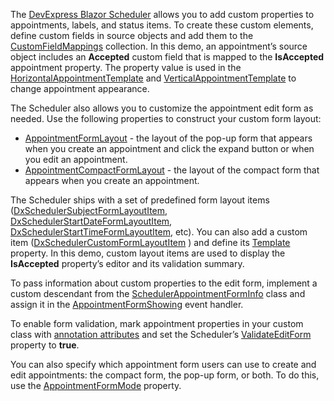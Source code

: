The [DevExpress Blazor Scheduler](https://docs.devexpress.com/Blazor/DevExpress.Blazor.DxScheduler) allows you to add custom properties to appointments, labels, and status items. To create these custom elements, define custom fields in source objects and add them to the [CustomFieldMappings](https://docs.devexpress.com/Blazor/DevExpress.Blazor.Base.DxSchedulerMappingsBase.CustomFieldMappings) collection. In this demo, an appointment’s source object includes an **Accepted** custom field that is mapped to the **IsAccepted** appointment property. The property value is used in the [HorizontalAppointmentTemplate](https://docs.devexpress.com/Blazor/DevExpress.Blazor.Base.DxSchedulerDayViewBase.HorizontalAppointmentTemplate) and [VerticalAppointmentTemplate](https://docs.devexpress.com/Blazor/DevExpress.Blazor.Base.DxSchedulerDayViewBase.VerticalAppointmentTemplate) to change appointment appearance.

The Scheduler also allows you to customize the appointment edit form as needed. Use the following properties to construct your custom form layout:

*   [AppointmentFormLayout](https://docs.devexpress.com/Blazor/DevExpress.Blazor.DxScheduler.AppointmentFormLayout) - the layout of the pop-up form that appears when you create an appointment and click the expand button or when you edit an appointment.
*   [AppointmentCompactFormLayout](https://docs.devexpress.com/Blazor/DevExpress.Blazor.DxScheduler.AppointmentCompactFormLayout) - the layout of the compact form that appears when you create an appointment.

The Scheduler ships with a set of predefined form layout items ([DxSchedulerSubjectFormLayoutItem](https://docs.devexpress.com/Blazor/DevExpress.Blazor.DxSchedulerSubjectFormLayoutItem), [DxSchedulerStartDateFormLayoutItem](https://docs.devexpress.com/Blazor/DevExpress.Blazor.DxSchedulerStartDateFormLayoutItem), [DxSchedulerStartTimeFormLayoutItem](https://docs.devexpress.com/Blazor/DevExpress.Blazor.DxSchedulerStartTimeFormLayoutItem), etc). You can also add a custom item ([DxSchedulerCustomFormLayoutItem](https://docs.devexpress.com/Blazor/DevExpress.Blazor.DxSchedulerCustomFormLayoutItem) ) and define its [Template](https://docs.devexpress.com/Blazor/DevExpress.Blazor.DxSchedulerCustomFormLayoutItem.Template) property. In this demo, custom layout items are used to display the **IsAccepted** property’s editor and its validation summary.

To pass information about custom properties to the edit form, implement a custom descendant from the [SchedulerAppointmentFormInfo](https://docs.devexpress.com/Blazor/DevExpress.Blazor.SchedulerAppointmentFormInfo) class and assign it in the [AppointmentFormShowing](https://docs.devexpress.com/Blazor/DevExpress.Blazor.DxScheduler.AppointmentFormShowing) event handler.

To enable form validation, mark appointment properties in your custom class with [annotation attributes](https://docs.microsoft.com/en-us/aspnet/core/mvc/models/validation) and set the Scheduler’s [ValidateEditForm](https://docs.devexpress.com/Blazor/DevExpress.Blazor.DxScheduler.ValidateEditForm) property to **true**.

You can also specify which appointment form users can use to create and edit appointments: the compact form, the pop-up form, or both. To do this, use the [AppointmentFormMode](https://docs.devexpress.com/Blazor/DevExpress.Blazor.DxScheduler.AppointmentFormMode) property.
